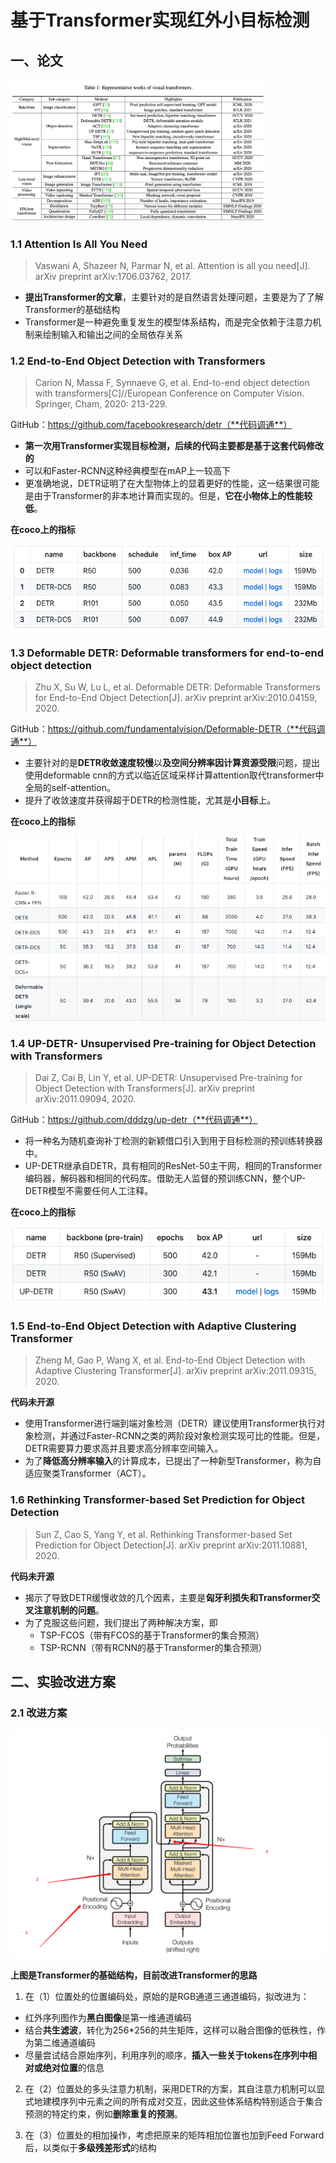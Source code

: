 # 基于Transformer实现红外小目标检测

## 一、论文

<img src="../images/image-20210406152845580.png" alt="image-20210406152845580" style="zoom: 40%;" />

### 1.1 Attention Is All You Need

> Vaswani A, Shazeer N, Parmar N, et al. Attention is all you need[J]. arXiv preprint arXiv:1706.03762, 2017.

* **提出Transformer的文章**，主要针对的是自然语言处理问题，主要是为了了解Transformer的基础结构
* Transformer是一种避免重复发生的模型体系结构，而是完全依赖于注意力机制来绘制输入和输出之间的全局依存关系

### 1.2 End-to-End Object Detection with Transformers

> Carion N, Massa F, Synnaeve G, et al. End-to-end object detection with transformers[C]//European Conference on Computer Vision. Springer, Cham, 2020: 213-229.

GitHub：https://github.com/facebookresearch/detr（**代码调通**）

* **第一次用Transformer实现目标检测，后续的代码主要都是基于这套代码修改的**
* 可以和Faster-RCNN这种经典模型在mAP上一较高下
* 更准确地说，DETR证明了在大型物体上的显着更好的性能，这一结果很可能是由于Transformer的非本地计算而实现的。但是，**它在小物体上的性能较低**。

**在coco上的指标**

![image-20210513150556192](../images/image-20210513150556192.png)

### 1.3 Deformable DETR: Deformable transformers for end-to-end object detection

> Zhu X, Su W, Lu L, et al. Deformable DETR: Deformable Transformers for End-to-End Object Detection[J]. arXiv preprint arXiv:2010.04159, 2020.

GitHub：https://github.com/fundamentalvision/Deformable-DETR（**代码调通**）

* 主要针对的是**DETR收敛速度较慢**以**及空间分辨率因计算资源受限**问题，提出使用deformable cnn的方式以临近区域采样计算attention取代transformer中全局的self-attention。
* 提升了收敛速度并获得超于DETR的检测性能，尤其是**小目标**上。

**在coco上的指标**

![image-20210513150947525](../images/image-20210513150947525.png)



### 1.4 UP-DETR- Unsupervised Pre-training for Object Detection with Transformers

> Dai Z, Cai B, Lin Y, et al. UP-DETR: Unsupervised Pre-training for Object Detection with Transformers[J]. arXiv preprint arXiv:2011.09094, 2020.

GitHub：https://github.com/dddzg/up-detr（**代码调通**）

* 将一种名为随机查询补丁检测的新颖借口引入到用于目标检测的预训练转换器中。 
* UP-DETR继承自DETR，具有相同的ResNet-50主干网，相同的Transformer编码器，解码器和相同的代码库。借助无人监督的预训练CNN，整个UP-DETR模型不需要任何人工注释。

**在coco上的指标**

![image-20210513151510229](../images/image-20210513151510229.png)

### 1.5 End-to-End Object Detection with Adaptive Clustering Transformer

> Zheng M, Gao P, Wang X, et al. End-to-End Object Detection with Adaptive Clustering Transformer[J]. arXiv preprint arXiv:2011.09315, 2020.

**代码未开源**

* 使用Transformer进行端到端对象检测（DETR）建议使用Transformer执行对象检测，并通过Faster-RCNN之类的两阶段对象检测实现可比的性能。但是，DETR需要算力要求高并且要求高分辨率空间输入。
* 为了**降低高分辨率输入**的计算成本，已提出了一种新型Transformer，称为自适应聚类Transformer（ACT）。 

### 1.6 Rethinking Transformer-based Set Prediction for Object Detection

> Sun Z, Cao S, Yang Y, et al. Rethinking Transformer-based Set Prediction for Object Detection[J]. arXiv preprint arXiv:2011.10881, 2020.

**代码未开源**

* 揭示了导致DETR缓慢收敛的几个因素，主要是**匈牙利损失和Transformer交叉注意机制的问题**。
* 为了克服这些问题，我们提出了两种解决方案，即
	* TSP-FCOS（带有FCOS的基于Transformer的集合预测）
	* TSP-RCNN（带有RCNN的基于Transformer的集合预测）



## 二、实验改进方案

### 2.1 改进方案

![image-20210513152030881](../images/image-20210513152030881.png)

**上图是Transformer的基础结构，目前改进Transformer的思路**

1. 在（1）位置处的位置编码处，原始的是RGB通道三通道编码，拟改进为：

* 红外序列图作为**黑白图像**是第一维通道编码
* 结合**共生滤波**，转化为256*256的共生矩阵，这样可以融合图像的低秩性，作为第二维通道编码
* 尽量尝试结合原始序列，利用序列的顺序，**插入一些关于tokens在序列中相对或绝对位置**的信息

2. 在（2）位置处的多头注意力机制，采用DETR的方案，其自注意力机制可以显式地建模序列中元素之间的所有成对交互，因此这些体系结构特别适合于集合预测的特定约束，例如**删除重复的预测**。

3. 在（3）位置处的相加操作，考虑把原来的矩阵相加位置也加到Feed Forward后，以类似于**多级残差形式**的结构



